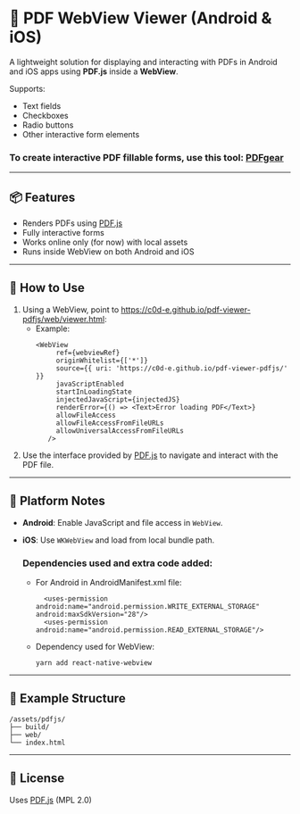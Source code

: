 # 📄 PDF WebView Viewer (Android & iOS)

A lightweight solution for displaying and interacting with PDFs in Android and iOS apps using **PDF.js** inside a **WebView**.

Supports:
- Text fields
- Checkboxes
- Radio buttons
- Other interactive form elements

### To create interactive PDF fillable forms, use this tool: [PDFgear](https://www.pdfgear.com/create-fillable-pdf/)
---

## 📦 Features

- Renders PDFs using [PDF.js](https://github.com/mozilla/pdf.js)
- Fully interactive forms
- Works online only (for now) with local assets
- Runs inside WebView on both Android and iOS

---

## 🚀 How to Use

1. Using a WebView, point to https://c0d-e.github.io/pdf-viewer-pdfjs/web/viewer.html:
   - Example:
     ```
     <WebView
          ref={webviewRef}
          originWhitelist={['*']}
          source={{ uri: 'https://c0d-e.github.io/pdf-viewer-pdfjs/' }}
          javaScriptEnabled
          startInLoadingState
          injectedJavaScript={injectedJS}
          renderError={() => <Text>Error loading PDF</Text>}
          allowFileAccess
          allowFileAccessFromFileURLs
          allowUniversalAccessFromFileURLs
        />
     ```
2. Use the interface provided by [PDF.js](https://github.com/mozilla/pdf.js) to navigate and interact with the PDF file.

---

## 📱 Platform Notes

- **Android**: Enable JavaScript and file access in `WebView`.
- **iOS**: Use `WKWebView` and load from local bundle path.
  
  ### Dependencies used and extra code added:
  - For Android in AndroidManifest.xml file:
    ```
      <uses-permission android:name="android.permission.WRITE_EXTERNAL_STORAGE" android:maxSdkVersion="28"/>
      <uses-permission android:name="android.permission.READ_EXTERNAL_STORAGE"/>
    ```
   - Dependency used for WebView:
     ```
     yarn add react-native-webview
     ```

---

## 📁 Example Structure
```text
/assets/pdfjs/
├── build/
├── web/
└── index.html
```

---

## 📝 License

Uses [PDF.js](https://github.com/mozilla/pdf.js) (MPL 2.0)



